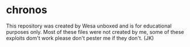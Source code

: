 # chronos
This repository was created by Wesa unboxed and is for educational purposes only. Most of these files were not created by me, some of these exploits dom't work please don't pester me if they don't. (JK)

